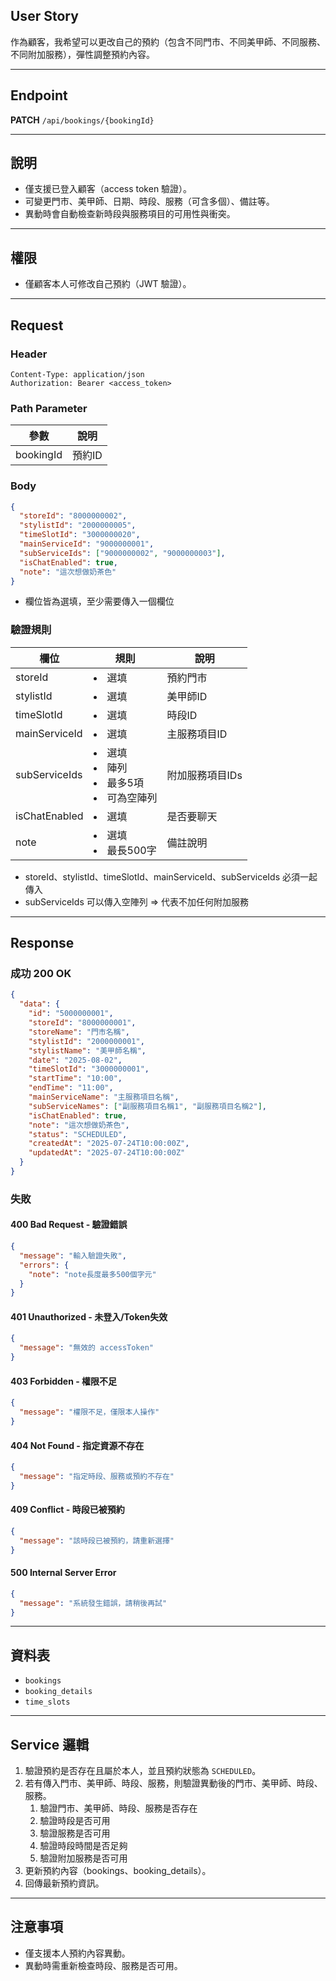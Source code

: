 ## User Story

作為顧客，我希望可以更改自己的預約（包含不同門市、不同美甲師、不同服務、不同附加服務），彈性調整預約內容。

---

## Endpoint

**PATCH** `/api/bookings/{bookingId}`

---

## 說明

- 僅支援已登入顧客（access token 驗證）。
- 可變更門市、美甲師、日期、時段、服務（可含多個）、備註等。
- 異動時會自動檢查新時段與服務項目的可用性與衝突。

---

## 權限

- 僅顧客本人可修改自己預約（JWT 驗證）。

---

## Request

### Header

```http
Content-Type: application/json
Authorization: Bearer <access_token>
```

### Path Parameter

| 參數      | 說明   |
| --------- | ------ |
| bookingId | 預約ID |

### Body

```json
{
  "storeId": "8000000002",
  "stylistId": "2000000005",
  "timeSlotId": "3000000020",
  "mainServiceId": "9000000001",
  "subServiceIds": ["9000000002", "9000000003"],
  "isChatEnabled": true,
  "note": "這次想做奶茶色"
}
```

- 欄位皆為選填，至少需要傳入一個欄位

### 驗證規則

| 欄位          | 規則                                      | 說明            |
| ------------- | ----------------------------------------- | --------------- |
| storeId       | <li>選填                                  | 預約門市        |
| stylistId     | <li>選填                                  | 美甲師ID        |
| timeSlotId    | <li>選填                                  | 時段ID          |
| mainServiceId | <li>選填                                  | 主服務項目ID    |
| subServiceIds | <li>選填<li>陣列<li>最多5項<li>可為空陣列 | 附加服務項目IDs |
| isChatEnabled | <li>選填                                  | 是否要聊天      |
| note          | <li>選填<li>最長500字                     | 備註說明        |


- storeId、stylistId、timeSlotId、mainServiceId、subServiceIds 必須一起傳入
- subServiceIds 可以傳入空陣列 => 代表不加任何附加服務

---

## Response

### 成功 200 OK

```json
{
  "data": {
    "id": "5000000001",
    "storeId": "8000000001",
    "storeName": "門市名稱",
    "stylistId": "2000000001",
    "stylistName": "美甲師名稱",
    "date": "2025-08-02",
    "timeSlotId": "3000000001",
    "startTime": "10:00",
    "endTime": "11:00",
    "mainServiceName": "主服務項目名稱",
    "subServiceNames": ["副服務項目名稱1", "副服務項目名稱2"],
    "isChatEnabled": true,
    "note": "這次想做奶茶色",
    "status": "SCHEDULED",
    "createdAt": "2025-07-24T10:00:00Z",
    "updatedAt": "2025-07-24T10:00:00Z"
  }
}
```

### 失敗

#### 400 Bad Request - 驗證錯誤

```json
{
  "message": "輸入驗證失敗",
  "errors": {
    "note": "note長度最多500個字元"
  }
}
```

#### 401 Unauthorized - 未登入/Token失效

```json
{
  "message": "無效的 accessToken"
}
```

#### 403 Forbidden - 權限不足

```json
{
  "message": "權限不足，僅限本人操作"
}
```

#### 404 Not Found - 指定資源不存在

```json
{
  "message": "指定時段、服務或預約不存在"
}
```

#### 409 Conflict - 時段已被預約

```json
{
  "message": "該時段已被預約，請重新選擇"
}
```

#### 500 Internal Server Error

```json
{
  "message": "系統發生錯誤，請稍後再試"
}
```

---

## 資料表

- `bookings`
- `booking_details`
- `time_slots`

---

## Service 邏輯

1. 驗證預約是否存在且屬於本人，並且預約狀態為 `SCHEDULED`。
2. 若有傳入門市、美甲師、時段、服務，則驗證異動後的門市、美甲師、時段、服務。
   1. 驗證門市、美甲師、時段、服務是否存在
   2. 驗證時段是否可用
   3. 驗證服務是否可用
   4. 驗證時段時間是否足夠
   5. 驗證附加服務是否可用
3. 更新預約內容（bookings、booking_details）。
4. 回傳最新預約資訊。

---

## 注意事項

- 僅支援本人預約內容異動。
- 異動時需重新檢查時段、服務是否可用。
